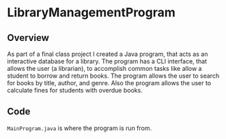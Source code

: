 # LibraryManagementProgram

## Overview
As part of a final class project I created a Java program, that acts as an interactive database for a library. The program has a CLI interface, that allows the user (a librarian), to accomplish common tasks like allow a student to borrow and return books. The program allows the user to search for books by title, author, and genre. Also the program allows the user to calculate fines for students with overdue books.

## Code
`MainProgram.java` is where the program is run from. 

